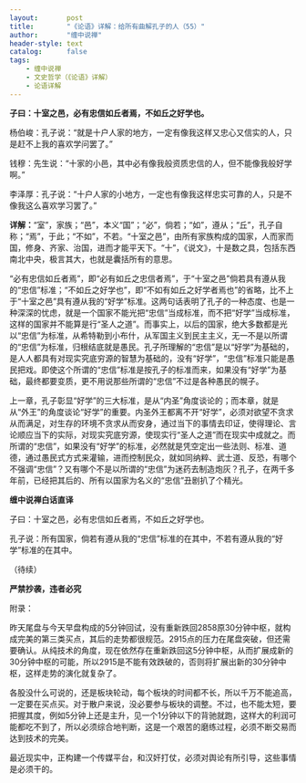 ```yaml
---
layout:       post
title:        "《论语》详解：给所有曲解孔子的人（55）"
author:       "缠中说禅"
header-style: text
catalog:      false
tags:
    - 缠中说禅
    - 文史哲学（《论语》详解）
    - 论语详解
---
```


**子曰：十室之邑，必有忠信如丘者焉，不如丘之好学也。**



杨伯峻：孔子说：“就是十户人家的地方，一定有像我这样又忠心又信实的人，只是赶不上我的喜欢学问罢了。”

钱穆：先生说：“十家的小邑，其中必有像我般资质忠信的人，但不能像我般好学啊。”

李泽厚：孔子说：“十户人家的小地方，一定也有像我这样忠实可靠的人，只是不像我这么喜欢学习罢了。”



**详解：**“室”，家族；“邑”，本义“国”；“必”，倘若；“如”，遵从；“丘”，孔子自称；“焉”，于此；“不如”，不若。“十室之邑”，由所有家族构成的国家，人而家而国，修身、齐家、治国，进而才能平天下。“十”，《说文》，十是数之具，包括东西南北中央，极言其大，也就是囊括所有的意思。



“必有忠信如丘者焉”，即“必有如丘之忠信者焉”，于“十室之邑”倘若具有遵从我的“忠信”标准；“不如丘之好学也”，即“不如有如丘之好学者焉也”的省略，比不上于“十室之邑”具有遵从我的“好学”标准。这两句话表明了孔子的一种态度、也是一种深深的忧虑，就是一个国家不能光把“忠信”当成标准，而不把“好学”当成标准，这样的国家并不能算是行“圣人之道”。而事实上，以后的国家，绝大多数都是光以“忠信”为标准，从希特勒到小布什，从军国主义到民主主义，无一不是以所谓的“忠信”为标准，归根结底就是愚民。孔子所理解的“忠信”是以“好学”为基础的，是人人都具有对现实究底穷源的智慧为基础的，没有“好学”，“忠信”标准只能是愚民把戏。即使这个所谓的“忠信”标准是按孔子的标准而来，如果没有“好学”为基础，最终都要变质，更不用说那些所谓的“忠信”不过是各种愚民的幌子。



上一章，孔子彰显“好学”的三大标准，是从“内圣”角度谈论的；而本章，就是从“外王”的角度谈论“好学”的重要。内圣外王都离不开“好学”，必须对欲望不贪求从而满足，对生存的环境不贪求从而安身，通过当下的事情去印证，使得理论、言论顺应当下的实际，对现实究底穷源，使现实行“圣人之道”而在现实中成就之。而所谓的“忠信”，如果没有“好学”的标准，必然就是凭空定出一些法则、标准、道德，通过愚民式方式来灌输，进而控制民众，就如同纳粹、武士道、反恐，有哪个不强调“忠信”？又有哪个不是以所谓的“忠信”为迷药去制造炮灰？孔子，在两千多年前，已经把其后的、所有以国家为名义的“忠信”丑剧扒了个精光。



**缠中说禅白话直译**

子曰：十室之邑，必有忠信如丘者焉，不如丘之好学也。

孔子说：所有国家，倘若有遵从我的“忠信”标准的在其中，不若有遵从我的“好学”标准的在其中。



（待续）



**严禁抄袭，违者必究**



附录：

昨天尾盘与今天早盘构成的5分钟回试，没有重新跌回2858原30分钟中枢，就构成完美的第三类买点，其后的走势都很规范。2915点的压力在尾盘突破，但还需要确认。从纯技术的角度，现在依然存在重新跌回这5分钟中枢，从而扩展成新的30分钟中枢的可能，所以2915是不能有效跌破的，否则将扩展出新的30分钟中枢，这样走势的演化就复杂了。



各股没什么可说的，还是板块轮动，每个板块的时间都不长，所以千万不能追高，一定要在买点买。对于散户来说，没必要参与板块的调整。不过，也不能太短，要把握其度，例如5分钟上还是主升，见一个1分钟以下的背驰就跑，这样大的利润可能都吃不到了，所以必须综合地判断，这是一个艰苦的磨练过程，必须不断交易而达到技术的完美。



最近现实中，正构建一个传媒平台，和汉奸打仗，必须对舆论有所引导，这些事情是必须干的。
